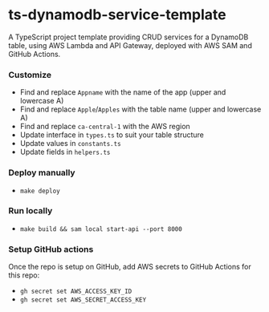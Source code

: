 # ts-dynamodb-service-template

A TypeScript project template providing CRUD services for a DynamoDB table, using AWS Lambda and API Gateway, deployed with AWS SAM and GitHub Actions.

### Customize

-   Find and replace `Appname` with the name of the app (upper and lowercase A)
-   Find and replace `Apple`/`Apples` with the table name (upper and lowercase A)
-   Find and replace `ca-central-1` with the AWS region
-   Update interface in `types.ts` to suit your table structure
-   Update values in `constants.ts`
-   Update fields in `helpers.ts`

### Deploy manually

-   `make deploy`

### Run locally

-   `make build && sam local start-api --port 8000`

### Setup GitHub actions

Once the repo is setup on GitHub, add AWS secrets to GitHub Actions for this repo:

-   `gh secret set AWS_ACCESS_KEY_ID`
-   `gh secret set AWS_SECRET_ACCESS_KEY`

